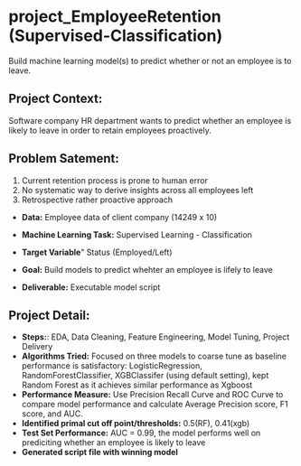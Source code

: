 # project_EmployeeRetention (Supervised-Classification)
Build machine learning model(s) to predict whether or not an employee is to leave.

## Project Context:
Software company HR department wants to predict whether an employee is likely to leave in order to retain employees proactively.

## Problem Satement:
1. Current retention process is prone to human error
2. No systematic way to derive insights across all employees left
3. Retrospective rather proactive approach

- **Data:**
Employee data of client company (14249 x 10)

- **Machine Learning Task:**
Supervised Learning - Classification

- **Target Variable**"
Status (Employed/Left)

- **Goal:** 
Build models to predict whehter an employee is lifely to leave

- **Deliverable:**
Executable model script

## Project Detail:
- **Steps:**: EDA, Data Cleaning, Feature Engineering, Model Tuning, Project Delivery
- **Algorithms Tried:** Focused on three models to coarse tune as baseline performance is satisfactory: LogisticRegression, RandomForestClassifier, XGBClassifer (using default setting), kept Random Forest as it achieves similar performance as Xgboost
- **Performance Measure:** Use Precision Recall Curve and ROC Curve to compare model performance and calculate Average Precision score, F1 score, and AUC.
- **Identified primal cut off point/thresholds:** 0.5(RF), 0.41(xgb)
- **Test Set Performance:** AUC = 0.99, the model performs well on prediciting whether an employee is likely to leave
- **Generated script file with winning model**